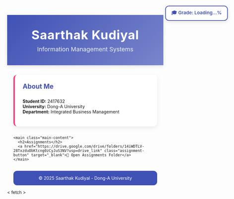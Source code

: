 <!DOCTYPE html>
<html lang="en">
<head>
  <meta charset="UTF-8" />
  <meta name="viewport" content="width=device-width, initial-scale=1.0"/>
  <title>Saarthak Kudiyal - Assignments</title>
  <style>
    :root {
      --primary-color: #3F51B5;
      --secondary-color: #7986CB;
      --accent-color: #FF4081;
      --text-color: #424242;
      --bg-color: #E8EAF6;
      --card-bg: #ffffff;
    }

    body {
      font-family: 'Poppins', 'Arial', sans-serif;
      line-height: 1.7;
      color: var(--text-color);
      margin: 0;
      padding: 0;
      background-color: var(--bg-color);
    }

    .container {
      max-width: 1000px;
      margin: 0 auto;
      padding: 0 20px;
    }

    header {
      background: linear-gradient(135deg, var(--primary-color) 0%, var(--secondary-color) 100%);
      color: white;
      padding: 40px 0;
      text-align: center;
      box-shadow: 0 4px 12px rgba(0,0,0,0.1);
    }

    header h1 {
      margin: 0;
      font-size: 2.5rem;
      letter-spacing: 1px;
    }

    header p {
      margin: 10px 0 0;
      font-size: 1.2rem;
      opacity: 0.9;
    }

    .student-profile {
      background-color: var(--card-bg);
      border-radius: 12px;
      padding: 25px;
      margin: -25px auto 30px;
      max-width: 800px;
      box-shadow: 0 5px 15px rgba(0,0,0,0.08);
      position: relative;
      border-left: 5px solid var(--accent-color);
    }

    .main-content {
      background-color: var(--card-bg);
      border-radius: 12px;
      padding: 30px;
      margin-bottom: 30px;
      box-shadow: 0 5px 15px rgba(0,0,0,0.08);
      text-align: center;
    }

    h2 {
      color: var(--primary-color);
      position: relative;
      padding-bottom: 10px;
      margin-top: 0;
    }

    h2::after {
      content: '';
      position: absolute;
      bottom: 0;
      left: 50%;
      transform: translateX(-50%);
      width: 50px;
      height: 3px;
      background-color: var(--accent-color);
    }

    .assignment-button {
      display: inline-block;
      padding: 15px 25px;
      font-size: 1rem;
      font-weight: 600;
      color: white;
      background-color: var(--primary-color);
      border-radius: 10px;
      text-decoration: none;
      transition: background-color 0.3s;
      margin-top: 20px;
    }

    .assignment-button:hover {
      background-color: var(--secondary-color);
    }

    footer {
      background-color: var(--primary-color);
      color: white;
      text-align: center;
      padding: 15px 0;
      margin-top: 30px;
      border-radius: 12px;
    }

    #grade-bar {
      position: fixed;
      top: 20px;
      right: 20px;
      padding: 10px 18px;
      background-color: #ffffff;
      border: 2px solid #3F51B5;
      border-radius: 12px;
      box-shadow: 0 4px 12px rgba(0,0,0,0.1);
      font-family: 'Poppins', sans-serif;
      font-size: 15px;
      color: #3F51B5;
      font-weight: 600;
      z-index: 9999;
    }
  </style>
</head>
<body>
  <header>
    <div class="container">
      <h1>Saarthak Kudiyal</h1>
      <p>Information Management Systems</p>
    </div>
  </header>

  <div class="container">
    <section class="student-profile">
      <h2>About Me</h2>
      <p>
        <strong>Student ID:</strong> 2417632<br>
        <strong>University:</strong> Dong-A University<br>
        <strong>Department:</strong> Integrated Business Management
      </p>
    </section>

    <main class="main-content">
      <h2>Assignments</h2>
      <a href="https://drive.google.com/drive/folders/14iWDTLV-28TxzduObKtcng0zCyJuS3NV?usp=drive_link" class="assignment-button" target="_blank">📂 Open Assignments Folder</a>
    </main>
  </div>

  <div class="container">
    <footer>
      &copy; 2025 Saarthak Kudiyal - Dong-A University
    </footer>
  </div>

  <!-- Grade Display -->
  <div id="grade-bar">🎓 Grade: <span id="grade">Loading...</span>%</div>

  <!-- Grade Fetch Script -->
  <script>
    fetch("https://script.google.com/macros/s/AKfycbygySpoqdNcUVNZ8TuFwMKGP6Ofu9axR382C13prSA/dev")
      .then(response => {
        if (!response.ok) {
          throw new Error('Network response was not ok');
        }
        return response.text();
      })
      .then(grade => {
        document.getElementById("grade").innerText = grade;
      })
      .catch(error => {
        console.error("Grade fetch failed:", error);
        document.getElementById("grade").innerText = "Error";
      });
    
  </script>
  < fetch > </fetch>
</body>
</html>
